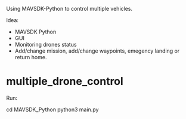 Using MAVSDK-Python to control multiple vehicles.

Idea: 
 + MAVSDK Python
 + GUI 
 + Monitoring drones status
 + Add/change mission, add/change waypoints, emegency landing or return home.

 
# multiple_drone_control
Run:

cd MAVSDK_Python
python3 main.py
